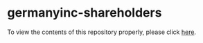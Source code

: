 # germanyinc-shareholders

To view the contents of this repository properly, please click [here](https://nbviewer.org/github/KensingtonOscupant/germanyinc-shareholders/blob/f3064fc3ed52a17e218dd58aecab2a5b46c6f712/src/exploration.ipynb).